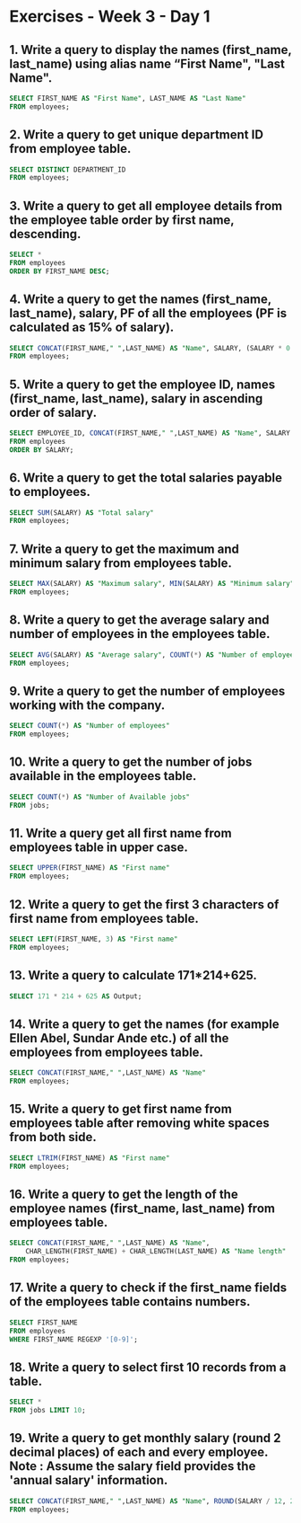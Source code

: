 # Exercises - Week 3 - Day 1

## 1. Write a query to display the names (first_name, last_name) using alias name “First Name", "Last Name".

```sql
SELECT FIRST_NAME AS "First Name", LAST_NAME AS "Last Name"
FROM employees;
```

## 2. Write a query to get unique department ID from employee table.

```sql
SELECT DISTINCT DEPARTMENT_ID
FROM employees;
```

## 3. Write a query to get all employee details from the employee table order by first name, descending.

```sql
SELECT * 
FROM employees
ORDER BY FIRST_NAME DESC;
```

## 4. Write a query to get the names (first_name, last_name), salary, PF of all the employees (PF is calculated as 15% of salary).

```sql
SELECT CONCAT(FIRST_NAME," ",LAST_NAME) AS "Name", SALARY, (SALARY * 0.15) AS PF
FROM employees;
```

## 5. Write a query to get the employee ID, names (first_name, last_name), salary in ascending order of salary.

```sql
SELECT EMPLOYEE_ID, CONCAT(FIRST_NAME," ",LAST_NAME) AS "Name", SALARY
FROM employees
ORDER BY SALARY;
```

## 6. Write a query to get the total salaries payable to employees.

```sql
SELECT SUM(SALARY) AS "Total salary"
FROM employees;
```

## 7. Write a query to get the maximum and minimum salary from employees table.

```sql
SELECT MAX(SALARY) AS "Maximum salary", MIN(SALARY) AS "Minimum salary"
FROM employees;
```

## 8. Write a query to get the average salary and number of employees in the employees table.

```sql
SELECT AVG(SALARY) AS "Average salary", COUNT(*) AS "Number of employees" 
FROM employees;
```

## 9. Write a query to get the number of employees working with the company.

```sql
SELECT COUNT(*) AS "Number of employees"
FROM employees;
```

## 10. Write a query to get the number of jobs available in the employees table.

```sql
SELECT COUNT(*) AS "Number of Available jobs"
FROM jobs;
```

## 11. Write a query get all first name from employees table in upper case.

```sql
SELECT UPPER(FIRST_NAME) AS "First name"
FROM employees;
```

## 12. Write a query to get the first 3 characters of first name from employees table.

```sql
SELECT LEFT(FIRST_NAME, 3) AS "First name"
FROM employees;
```

## 13. Write a query to calculate 171*214+625.

```sql
SELECT 171 * 214 + 625 AS Output;
```

## 14. Write a query to get the names (for example Ellen Abel, Sundar Ande etc.) of all the employees from employees table.

```sql
SELECT CONCAT(FIRST_NAME," ",LAST_NAME) AS "Name"
FROM employees;
```

## 15. Write a query to get first name from employees table after removing white spaces from both side.

```sql
SELECT LTRIM(FIRST_NAME) AS "First name"
FROM employees;
```

## 16. Write a query to get the length of the employee names (first_name, last_name) from employees table.

```sql
SELECT CONCAT(FIRST_NAME," ",LAST_NAME) AS "Name",
	CHAR_LENGTH(FIRST_NAME) + CHAR_LENGTH(LAST_NAME) AS "Name length" 
FROM employees;
```

## 17. Write a query to check if the first_name fields of the employees table contains numbers.

```sql
SELECT FIRST_NAME
FROM employees
WHERE FIRST_NAME REGEXP '[0-9]';
```

## 18. Write a query to select first 10 records from a table.

```sql
SELECT * 
FROM jobs LIMIT 10;
```

## 19. Write a query to get monthly salary (round 2 decimal places) of each and every employee. Note : Assume the salary field provides the 'annual salary' information.

```sql
SELECT CONCAT(FIRST_NAME," ",LAST_NAME) AS "Name", ROUND(SALARY / 12, 2) AS "Monthly salary"
FROM employees;
```
